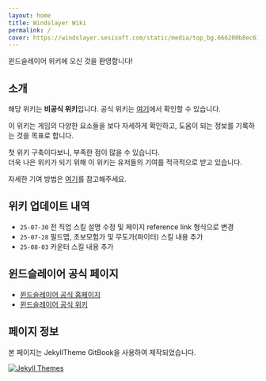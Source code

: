 ```yaml
---
layout: home
title: Windslayer Wiki
permalink: /
cover: https://windslayer.sesisoft.com/static/media/top_bg.666200b8ec612320e954.png
---
```


윈드슬레이어 위키에 오신 것을 환영합니다!

## 소개

해당 위키는 **비공식 위키**입니다. 공식 위키는 [여기](https://windslayer.fandom.com/ko/wiki/Main_Page)에서 확인할 수 있습니다.

이 위키는 게임의 다양한 요소들을 보다 자세하게 확인하고, 도움이 되는 정보를 기록하는 것을 목표로 합니다.

첫 위키 구축이다보니, 부족한 점이 많을 수 있습니다.  
더욱 나은 위키가 되기 위해 이 위키는 유저들의 기여를 적극적으로 받고 있습니다.  

자세한 기여 방법은 [여기](https://)를 참고해주세요.

## 위키 업데이트 내역
* `25-07-30` 전 직업 스킬 설명 수정 및 페이지 reference link 형식으로 변경
* `25-07-28` 필드맵, 초보모험가 및 무도가(파이터) 스킬 내용 추가
* `25-08-03` 카운터 스킬 내용 추가

## 윈드슬레이어 공식 페이지
* [윈드슬레이어 공식 홈페이지](https://windslayer.sesisoft.com/)
* [윈드슬레이어 공식 위키](https://windslayer.fandom.com/ko/wiki/Main_Page)


## 페이지 정보

본 페이지는 JekyllTheme GitBook을 사용하여 제작되었습니다.

[![Jekyll Themes](https://img.shields.io/badge/featured%20on-JekyllThemes-red.svg)](https://jekyll-themes.com/jekyll-gitbook/)